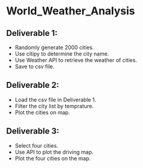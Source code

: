 # World_Weather_Analysis
## Deliverable 1: 

* Randomly generate 2000 cities. 
* Use citipy to determine the city name. 
* Use Weather API to retrieve the weather of cities. 
* Save to csv file. 

## Deliverable 2:

* Load the csv file in Deliverable 1.
* Filter the city list by temprature.
* Plot the cities on map.

## Deliverable 3: 

* Select four cities.
* Use API to plot the driving map. 
* Plot the four cities on the map.
